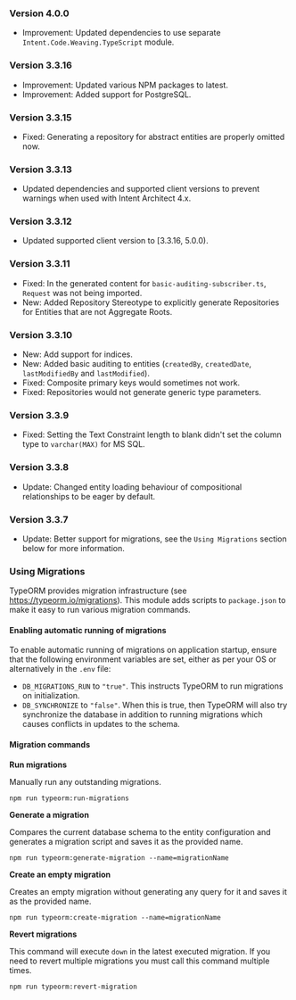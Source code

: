 ### Version 4.0.0

- Improvement: Updated dependencies to use separate `Intent.Code.Weaving.TypeScript` module.

### Version 3.3.16

- Improvement: Updated various NPM packages to latest.
- Improvement: Added support for PostgreSQL.

### Version 3.3.15

- Fixed: Generating a repository for abstract entities are properly omitted now.

### Version 3.3.13

- Updated dependencies and supported client versions to prevent warnings when used with Intent Architect 4.x.

### Version 3.3.12

- Updated supported client version to [3.3.16, 5.0.0).

### Version 3.3.11

- Fixed: In the generated content for `basic-auditing-subscriber.ts`, `Request` was not being imported.
- New: Added Repository Stereotype to explicitly generate Repositories for Entities that are not Aggregate Roots.

### Version 3.3.10

- New: Add support for indices.
- New: Added basic auditing to entities (`createdBy`, `createdDate`, `lastModifiedBy` and `lastModified`).
- Fixed: Composite primary keys would sometimes not work.
- Fixed: Repositories would not generate generic type parameters.

### Version 3.3.9

- Fixed: Setting the Text Constraint length to blank didn't set the column type to `varchar(MAX)` for MS SQL.

### Version 3.3.8

- Update: Changed entity loading behaviour of compositional relationships to be eager by default.

### Version 3.3.7

- Update: Better support for migrations, see the `Using Migrations` section below for more information.

### Using Migrations

TypeORM provides migration infrastructure (see https://typeorm.io/migrations). This module adds scripts to `package.json` to make it easy to run various migration commands.

#### Enabling automatic running of migrations

To enable automatic running of migrations on application startup, ensure that the following environment variables are set, either as per your OS or alternatively in the `.env` file:

- `DB_MIGRATIONS_RUN` to `"true"`. This instructs TypeORM to run migrations on initialization.
- `DB_SYNCHRONIZE` to `"false"`. When this is true, then TypeORM will also try synchronize the database in addition to running migrations which causes conflicts in updates to the schema.

#### Migration commands

**Run migrations**

Manually run any outstanding migrations.

```
npm run typeorm:run-migrations
```

**Generate a migration**

Compares the current database schema to the entity configuration and generates a migration script and saves it as the provided name.

```
npm run typeorm:generate-migration --name=migrationName
```

**Create an empty migration**

Creates an empty migration without generating any query for it and saves it as the provided name.

```
npm run typeorm:create-migration --name=migrationName
```

**Revert migrations**

This command will execute `down` in the latest executed migration. If you need to revert multiple migrations you must call this command multiple times.

```
npm run typeorm:revert-migration
```
